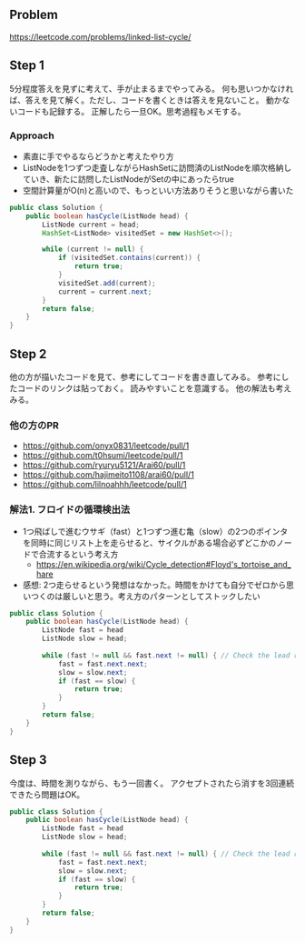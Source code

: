 ## Problem
https://leetcode.com/problems/linked-list-cycle/

## Step 1
5分程度答えを見ずに考えて、手が止まるまでやってみる。
何も思いつかなければ、答えを見て解く。ただし、コードを書くときは答えを見ないこと。
動かないコードも記録する。
正解したら一旦OK。思考過程もメモする。

### Approach
* 素直に手でやるならどうかと考えたやり方
* ListNodeを1つずつ走査しながらHashSetに訪問済のListNodeを順次格納していき、新たに訪問したListNodeがSetの中にあったらtrue
* 空間計算量がO(n)と高いので、もっといい方法ありそうと思いながら書いた

```java
public class Solution {
    public boolean hasCycle(ListNode head) {
        ListNode current = head;
        HashSet<ListNode> visitedSet = new HashSet<>();

        while (current != null) {
            if (visitedSet.contains(current)) {
                return true;
            }
            visitedSet.add(current);
            current = current.next;
        }
        return false;
    }
}
```

## Step 2
他の方が描いたコードを見て、参考にしてコードを書き直してみる。
参考にしたコードのリンクは貼っておく。
読みやすいことを意識する。
他の解法も考えみる。

### 他の方のPR
* https://github.com/onyx0831/leetcode/pull/1
* https://github.com/t0hsumi/leetcode/pull/1
* https://github.com/ryuryu5121/Arai60/pull/1
* https://github.com/hajimeito1108/arai60/pull/1
* https://github.com/lilnoahhh/leetcode/pull/1


### 解法1. フロイドの循環検出法
* 1つ飛ばしで進むウサギ（fast）と1つずつ進む亀（slow）の2つのポインタを同時に同じリスト上を走らせると、サイクルがある場合必ずどこかのノードで合流するという考え方
    * https://en.wikipedia.org/wiki/Cycle_detection#Floyd's_tortoise_and_hare
* 感想: 2つ走らせるという発想はなかった。時間をかけても自分でゼロから思いつくのは厳しいと思う。考え方のパターンとしてストックしたい


```java
public class Solution {
    public boolean hasCycle(ListNode head) {
        ListNode fast = head
        ListNode slow = head;
    
        while (fast != null && fast.next != null) { // Check the lead runner fast.
            fast = fast.next.next;
            slow = slow.next;
            if (fast == slow) {
                return true;
            }
        }
        return false;
    }
}
```

## Step 3
今度は、時間を測りながら、もう一回書く。
アクセプトされたら消すを3回連続できたら問題はOK。

```java
public class Solution {
    public boolean hasCycle(ListNode head) {
        ListNode fast = head
        ListNode slow = head;
    
        while (fast != null && fast.next != null) { // Check the lead runner fast.
            fast = fast.next.next;
            slow = slow.next;
            if (fast == slow) {
                return true;
            }
        }
        return false;
    }
}
```
